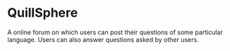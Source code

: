 # QuillSphere
A online forum on which users can post their questions of some particular language. Users can also answer questions asked by other users.
